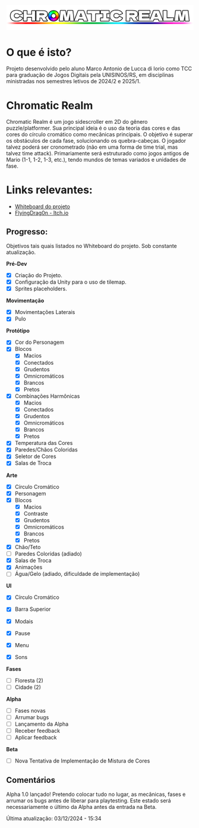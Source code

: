 ![Logotipo](https://github.com/flyinggdragon/Chromatic-Realm/blob/main/Assets/Title/ChromaticRealmTitle.png?raw=true)

# O que é isto?
Projeto desenvolvido pelo aluno Marco Antonio de Lucca di Iorio como TCC para graduação de Jogos Digitais pela UNISINOS/RS, em disciplinas ministradas nos semestres letivos de 2024/2 e 2025/1.

# Chromatic Realm
Chromatic Realm é um jogo sidescroller em 2D do gênero puzzle/platformer. Sua principal ideia é o uso da teoria das cores e das cores do círculo cromático como mecânicas principais.
O objetivo é superar os obstáculos de cada fase, solucionando os quebra-cabeças. O jogador talvez poderá ser cronometrado (não em uma forma de time trial, mas talvez time attack).
Primariamente será estruturado como jogos antigos de Mario (1-1, 1-2, 1-3, etc.), tendo mundos de temas variados e unidades de fase.

# Links relevantes:
- [Whiteboard do projeto](https://miro.com/app/board/uXjVKisdaaU=/)
- [FlyingDrag0n - Itch.io](https://flyingdrag0n.itch.io)

## Progresso:
Objetivos tais quais listados no Whiteboard do projeto. Sob constante atualização.

**Pré-Dev**
- [x] Criação do Projeto.
- [x] Configuração da Unity para o uso de tilemap.
- [x] Sprites placeholders.

**Movimentação**
- [x] Movimentações Laterais
- [x] Pulo

**Protótipo**
- [x] Cor do Personagem
- [x] Blocos
  - [x] Macios
  - [x] Conectados
  - [x] Grudentos
  - [x] Omnicromáticos
  - [x] Brancos
  - [x] Pretos
- [x] Combinações Harmônicas
  - [x] Macios
  - [x] Conectados
  - [x] Grudentos
  - [x] Omnicromáticos
  - [x] Brancos
  - [x] Pretos
- [x] Temperatura das Cores
- [x] Paredes/Chãos Coloridas
- [x] Seletor de Cores
- [x] Salas de Troca

**Arte**
- [x] Círculo Cromático
- [x] Personagem
- [x] Blocos
  - [x] Macios
  - [x] Contraste
  - [x] Grudentos
  - [x] Omnicromáticos
  - [x] Brancos
  - [x] Pretos
- [x] Chão/Teto
- [ ] Paredes Coloridas (adiado)
- [x] Salas de Troca
- [x] Animações
- [ ] Água/Gelo (adiado, dificuldade de implementação)

**UI**
- [x] Círculo Cromático
- [x] Barra Superior
- [x] Modais
- [x] Pause
- [x] Menu

- [x] Sons

 **Fases**
- [ ] Floresta (2)
- [ ] Cidade (2)

 **Alpha**
- [ ] Fases novas
- [ ] Arrumar bugs
- [ ] Lançamento da Alpha
- [ ] Receber feedback
- [ ] Aplicar feedback
      
 **Beta**
- [ ] Nova Tentativa de Implementação de Mistura de Cores

## Comentários
Alpha 1.0 lançado! Pretendo colocar tudo no lugar, as mecânicas, fases e arrumar os bugs antes de liberar para playtesting. Este estado será necessariamente o último da Alpha antes da entrada na Beta.

Última atualização: 03/12/2024 - 15:34
